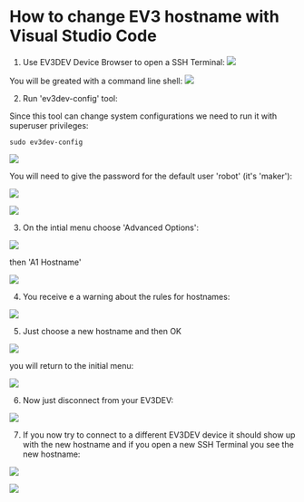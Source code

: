 # How to change EV3 hostname with Visual Studio Code

1. Use EV3DEV Device Browser to open a SSH Terminal:
![](https://github.com/JorgePe/EV3-IoT-Train/blob/master/changehostname01.png)

You will be greated with a command line shell:
![](https://github.com/JorgePe/EV3-IoT-Train/blob/master/changehostname02.png)

2. Run 'ev3dev-config' tool:

Since this tool can change system configurations we need to run it with superuser privileges:
```
sudo ev3dev-config
```
![](https://github.com/JorgePe/EV3-IoT-Train/blob/master/changehostname03.png)

You will need to give the password for the default user 'robot' (it's 'maker'):

![](https://github.com/JorgePe/EV3-IoT-Train/blob/master/changehostname04.png)

![](https://github.com/JorgePe/EV3-IoT-Train/blob/master/changehostname05.png)

3. On the intial menu choose 'Advanced Options':

![](https://github.com/JorgePe/EV3-IoT-Train/blob/master/changehostname06.png)

then 'A1 Hostname'

![](https://github.com/JorgePe/EV3-IoT-Train/blob/master/changehostname07.png)

4. You receive e a warning about the rules for hostnames:

![](https://github.com/JorgePe/EV3-IoT-Train/blob/master/changehostname08.png)

5. Just choose a new hostname and then OK

![](https://github.com/JorgePe/EV3-IoT-Train/blob/master/changehostname09.png)

you  will return to the initial menu:

![](https://github.com/JorgePe/EV3-IoT-Train/blob/master/changehostname10.png)

6. Now just disconnect from your EV3DEV:

![](https://github.com/JorgePe/EV3-IoT-Train/blob/master/changehostname11.png)

7. If you now try to connect to a different EV3DEV device it should show up with the new hostname
and if you open a new SSH Terminal you see the new hostname:

![](https://github.com/JorgePe/EV3-IoT-Train/blob/master/changehostname12.png)

![](https://github.com/JorgePe/EV3-IoT-Train/blob/master/changehostname13.png)
